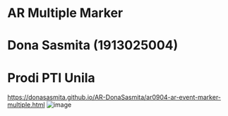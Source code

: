 # AR Multiple Marker 
# Dona Sasmita (1913025004)
# Prodi PTI Unila

https://donasasmita.github.io/AR-DonaSasmita/ar0904-ar-event-marker-multiple.html
![image](https://user-images.githubusercontent.com/108005853/175044383-53acb222-047a-4b82-b9f1-9d25693cfe30.png)
